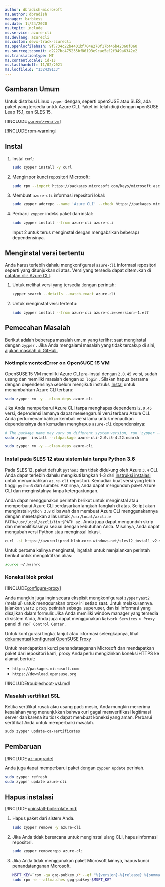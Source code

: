```yaml
---
author: dbradish-microsoft
ms.author: dbradish
manager: barbkess
ms.date: 11/24/2020
ms.topic: include
ms.service: azure-cli
ms.devlang: azurecli
ms.custom: devx-track-azurecli
ms.openlocfilehash: 9f7734c22b4401bf704e270f17bf46b42360f060
ms.sourcegitcommit: d2227bc475235bf86193e9cae5e02f349a6342e2
ms.translationtype: MT
ms.contentlocale: id-ID
ms.lasthandoff: 11/02/2021
ms.locfileid: "132439113"
---
```

## <a name="overview"></a>Gambaran Umum

Untuk distribusi Linux `zypper` dengan, seperti openSUSE atau SLES, ada paket yang tersedia untuk Azure CLI. Paket ini telah diuji dengan openSUSE Leap 15.1, dan SLES 15.

[!INCLUDE [current-version](current-version.md)]

[!INCLUDE [rpm-warning](rpm-warning.md)]

## <a name="install"></a>Instal

1. Instal `curl`:

   ```bash
   sudo zypper install -y curl
   ```

2. Mengimpor kunci repositori Microsoft:

   ```bash
   sudo rpm --import https://packages.microsoft.com/keys/microsoft.asc
   ```

3. Membuat `azure-cli` informasi repositori lokal:

   ```bash
   sudo zypper addrepo --name 'Azure CLI' --check https://packages.microsoft.com/yumrepos/azure-cli azure-cli
   ```

4. Perbarui `zypper` indeks paket dan instal:

   ```bash
   sudo zypper install --from azure-cli azure-cli
   ```

   Input 2 untuk terus menginstal dengan mengabaikan beberapa dependensinya.

## <a name="install-specific-version"></a>Menginstal versi tertentu

Anda harus terlebih dahulu mengkonfigurasi `azure-cli` informasi repositori seperti yang ditunjukkan di atas. Versi yang tersedia dapat ditemukan di [catatan rilis Azure CLI](/cli/azure/release-notes-azure-cli).

1. Untuk melihat versi yang tersedia dengan perintah:

   ```bash
   zypper search --details --match-exact azure-cli
   ```

2. Untuk menginstal versi tertentu:

   ```bash
   sudo zypper install --from azure-cli azure-cli=<version>-1.el7
   ```

## <a name="troubleshooting"></a>Pemecahan Masalah

Berikut adalah beberapa masalah umum yang terlihat saat menginstal dengan `zypper` . Jika Anda mengalami masalah yang tidak tercakup di sini, [ajukan masalah di GitHub.](https://github.com/Azure/azure-cli/issues)

### <a name="notimplementederror-on-opensuse-15-vm"></a>NotImplementedError on OpenSUSE 15 VM
OpenSUSE 15 VM memiliki Azure CLI pra-instal dengan `2.0.45` versi, sudah usang dan memiliki masalah dengan `az login` . Silakan hapus bersama dengan dependensinya sebelum mengikuti instruksi [Instal](#install) untuk menambahkan Azure CLI terbaru:

```bash
sudo zypper rm -y --clean-deps azure-cli
```

Jika Anda memperbarui Azure CLI tanpa menghapus dependensi `2.0.45` versi, dependensi lamanya dapat memengaruhi versi terbaru Azure CLI. Anda perlu menambahkan kembali versi lama untuk menautkan dependensinya dan kemudian menghapus `azure-cli` dependensinya:

```bash
# The package name may vary on different system version, run 'zypper --no-refresh info azure-cli' to check the source package format
sudo zypper install --oldpackage azure-cli-2.0.45-4.22.noarch

sudo zypper rm -y --clean-deps azure-cli
```

### <a name="install-on-sles-12-or-other-systems-without-python-36"></a>Instal pada SLES 12 atau sistem lain tanpa Python 3.6

Pada SLES 12, paket default `python3` dan tidak didukung oleh Azure `3.4` CLI. Anda dapat terlebih dahulu mengikuti langkah 1-3 dari [instruksi instalasi](#install) untuk menambahkan `azure-cli` repositori. Kemudian buat versi yang lebih tinggi `python3` dari sumber. Akhirnya, Anda dapat mengunduh paket Azure CLI dan menginstalnya tanpa ketergantungan.

Anda dapat menggunakan perintah berikut untuk menginstal atau memperbarui Azure CLI berdasarkan langkah-langkah di atas. Script akan menginstal `Python 3.8` di bawah dan membuat Azure CLI menggunakannya dengan menetapkan alias untuk `/usr/local/azcli` `az` `PATH=/usr/local/azcli/bin:$PATH az` . Anda juga dapat mengunduh skrip dan memodifikasinya sesuai dengan kebutuhan Anda. Misalnya, Anda dapat mengubah versi Python atau menginstal lokasi.

```bash
curl -sL https://azurecliprod.blob.core.windows.net/sles12_install_v2.sh | sudo bash
```
Untuk pertama kalinya menginstal, ingatlah untuk menjalankan perintah berikut untuk mengaktifkan alias:

```bash
source ~/.bashrc
```

### <a name="proxy-blocks-connection"></a>Koneksi blok proksi

[!INCLUDE[configure-proxy](configure-proxy.md)]

Anda mungkin juga ingin secara eksplisit mengkonfigurasi `zypper` `yast2` (melalui) untuk menggunakan proxy ini setiap saat. Untuk melakukannya, jalankan `yast2 proxy` perintah sebagai superuser, dan isi informasi yang disajikan dalam formulir. Jika Anda memiliki window manager yang tersedia di sistem Anda, Anda juga dapat menggunakan `Network Services > Proxy` panel di `YaST Control Center` .

Untuk konfigurasi tingkat lanjut atau informasi selengkapnya, lihat [dokumentasi konfigurasi OpenSUSE Proxy](https://www.suse.com/documentation/slms1/book_slms/data/sec_wy_config_updates_proxy.html)

Untuk mendapatkan kunci penandatanganan Microsoft dan mendapatkan paket dari repositori kami, proxy Anda perlu mengizinkan koneksi HTTPS ke alamat berikut:

* `https://packages.microsoft.com`
* `https://download.opensuse.org`

[!INCLUDE[troubleshoot-wsl.md](troubleshoot-wsl.md)]

### <a name="ssl-certificate-problem"></a>Masalah sertifikat SSL

Ketika sertifikat rusak atau usang pada mesin, Anda mungkin menerima kesalahan yang menunjukkan bahwa curl gagal memverifikasi legitimasi server dan karena itu tidak dapat membuat koneksi yang aman.  Perbarui sertifikat Anda untuk memperbaiki masalah.

```bach
sudo zypper update-ca-certificates
```

## <a name="update"></a>Pembaruan

[!INCLUDE [az-upgrade](az-upgrade.md)]

Anda juga dapat memperbarui paket dengan `zypper update` perintah.

```bash
sudo zypper refresh
sudo zypper update azure-cli
```

## <a name="uninstall"></a>Hapus instalasi

[!INCLUDE [uninstall-boilerplate.md](uninstall-boilerplate.md)]

1. Hapus paket dari sistem Anda.

    ```bash
    sudo zypper remove -y azure-cli
    ```

2. Jika Anda tidak berencana untuk menginstal ulang CLI, hapus informasi repositori.

   ```bash
   sudo zypper removerepo azure-cli
   ```

3. Jika Anda tidak menggunakan paket Microsoft lainnya, hapus kunci penandatanganan Microsoft.

   ```bash
   MSFT_KEY=`rpm -qa gpg-pubkey /* --qf "%{version}-%{release} %{summary}\n" | grep Microsoft | awk '{print $1}'`
   sudo rpm -e --allmatches gpg-pubkey-$MSFT_KEY
   ```

